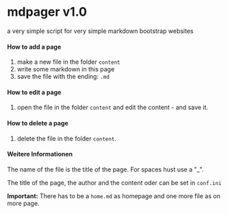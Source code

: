 # mdpager v1.0

a very simple script for very simple markdown bootstrap websites

#### How to add a page
1. make a new file in the folder `content`
2. write some markdown in this page
3. save the file with the ending: `.md`

#### How to edit a page

1. open the file in the folder `content` and edit the content - and save it.

#### How to delete a page

1. delete the file in the folder `content`.

#### Weitere Informationen

The name of the file is the title of the page. For spaces hust use a "_".

The title of the page, the author and the content oder can be set in `conf.ini`

__Important:__ There has to be a `home.md` as homepage and one more file as on more page.